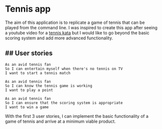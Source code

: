 # Tennis app

The aim of this application is to replicate a game of tennis that can be played from the command line. I was inspired to create this app after seeing a youtube video for a [tennis kata](https://www.youtube.com/watch?v=MLhoqpSz7CI) but I would like to go beyond the basic scoring system and add more advanced functionality.

## User stories
-------

```
As an avid tennis fan
So I can entertain myself when there's no tennis on TV
I want to start a tennis match

As an avid tennis fan
So I can know the tennis game is working
I want to play a point

As an avid tennis fan
So I can ensure that the scoring system is appropriate
I want to win a game

```

With the first 3 user stories, I can implement the basic functionality of a game of tennis and arrive at a minimum viable product.
